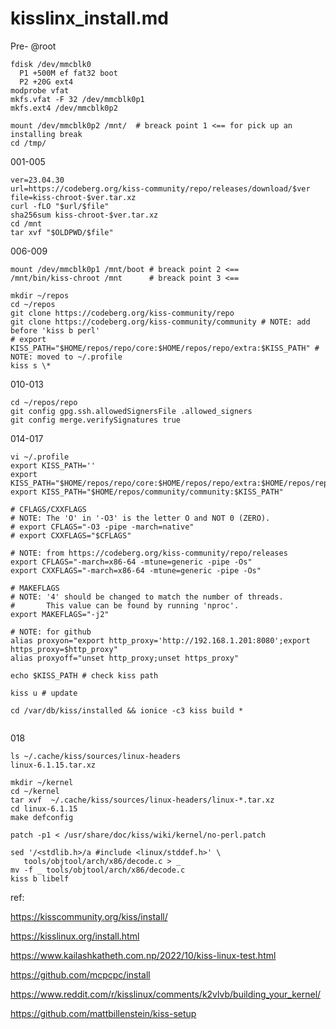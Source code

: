 # kisslinx_install.md

Pre-
@root
```
fdisk /dev/mmcblk0
  P1 +500M ef fat32 boot
  P2 +20G ext4
modprobe vfat
mkfs.vfat -F 32 /dev/mmcblk0p1
mkfs.ext4 /dev/mmcblk0p2

mount /dev/mmcblk0p2 /mnt/  # breack point 1 <== for pick up an installing break
cd /tmp/
```
001-005
```
ver=23.04.30
url=https://codeberg.org/kiss-community/repo/releases/download/$ver
file=kiss-chroot-$ver.tar.xz
curl -fLO "$url/$file"
sha256sum kiss-chroot-$ver.tar.xz
cd /mnt
tar xvf "$OLDPWD/$file"
```
006-009
```
mount /dev/mmcblk0p1 /mnt/boot # breack point 2 <==
/mnt/bin/kiss-chroot /mnt      # breack point 3 <==

mkdir ~/repos
cd ~/repos
git clone https://codeberg.org/kiss-community/repo
git clone https://codeberg.org/kiss-community/community # NOTE: add before 'kiss b perl'
# export KISS_PATH="$HOME/repos/repo/core:$HOME/repos/repo/extra:$KISS_PATH" # NOTE: moved to ~/.profile
kiss s \*

```
010-013

```
cd ~/repos/repo
git config gpg.ssh.allowedSignersFile .allowed_signers
git config merge.verifySignatures true
```

014-017

```
vi ~/.profile
export KISS_PATH=''
export KISS_PATH="$HOME/repos/repo/core:$HOME/repos/repo/extra:$HOME/repos/repo/wayland:$KISS_PATH"
export KISS_PATH="$HOME/repos/community/community:$KISS_PATH"

# CFLAGS/CXXFLAGS
# NOTE: The 'O' in '-O3' is the letter O and NOT 0 (ZERO). 
# export CFLAGS="-O3 -pipe -march=native"
# export CXXFLAGS="$CFLAGS"

# NOTE: from https://codeberg.org/kiss-community/repo/releases
export CFLAGS="-march=x86-64 -mtune=generic -pipe -Os"
export CXXFLAGS="-march=x86-64 -mtune=generic -pipe -Os"

# MAKEFLAGS
# NOTE: '4' should be changed to match the number of threads.
#       This value can be found by running 'nproc'.
export MAKEFLAGS="-j2"

# NOTE: for github
alias proxyon="export http_proxy='http://192.168.1.201:8080';export https_proxy=$http_proxy"
alias proxyoff="unset http_proxy;unset https_proxy"

echo $KISS_PATH # check kiss path

kiss u # update

cd /var/db/kiss/installed && ionice -c3 kiss build *


```

018
```
ls ~/.cache/kiss/sources/linux-headers  
linux-6.1.15.tar.xz
 
mkdir ~/kernel  
cd ~/kernel  
tar xvf  ~/.cache/kiss/sources/linux-headers/linux-*.tar.xz
cd linux-6.1.15
make defconfig

patch -p1 < /usr/share/doc/kiss/wiki/kernel/no-perl.patch

sed '/<stdlib.h>/a #include <linux/stddef.h>' \
   tools/objtool/arch/x86/decode.c > _
mv -f _ tools/objtool/arch/x86/decode.c
kiss b libelf

```

ref:

https://kisscommunity.org/kiss/install/

https://kisslinux.org/install.html

https://www.kailashkatheth.com.np/2022/10/kiss-linux-test.html

https://github.com/mcpcpc/install

https://www.reddit.com/r/kisslinux/comments/k2vlvb/building_your_kernel/

https://github.com/mattbillenstein/kiss-setup
